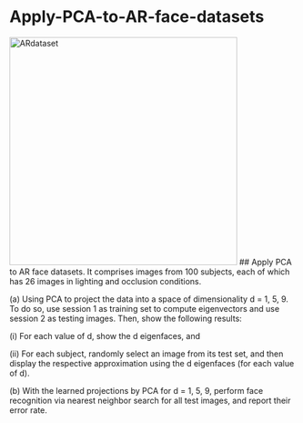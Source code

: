 # Apply-PCA-to-AR-face-datasets

<img src="https://i.imgur.com/lmxCGI4.png" alt="ARdataset" width="400">
## Apply PCA to AR face datasets. It comprises images from 100 subjects, each of which has 26 images in lighting and occlusion conditions.
<p>(a) Using PCA to project the data into a space of dimensionality d = 1, 5, 9. To do so, use session 1 as training set to compute eigenvectors and use session 2 as testing images.
Then, show the following results:</p>
<p>(i) For each value of d, show the d eigenfaces, and</p>
<p>(ii) For each subject, randomly select an image from its test set, and then display the respective approximation using the d eigenfaces (for each value of d).</p>

<p>(b) With the learned projections by PCA for d = 1, 5, 9, perform face recognition via nearest neighbor search for all test images, and report their error rate.</p>
